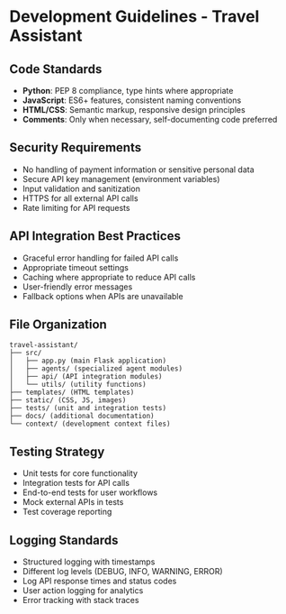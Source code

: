 # Development Guidelines - Travel Assistant

## Code Standards
- **Python**: PEP 8 compliance, type hints where appropriate
- **JavaScript**: ES6+ features, consistent naming conventions
- **HTML/CSS**: Semantic markup, responsive design principles
- **Comments**: Only when necessary, self-documenting code preferred

## Security Requirements
- No handling of payment information or sensitive personal data
- Secure API key management (environment variables)
- Input validation and sanitization
- HTTPS for all external API calls
- Rate limiting for API requests

## API Integration Best Practices
- Graceful error handling for failed API calls
- Appropriate timeout settings
- Caching where appropriate to reduce API calls
- User-friendly error messages
- Fallback options when APIs are unavailable

## File Organization
```
travel-assistant/
├── src/
│   ├── app.py (main Flask application)
│   ├── agents/ (specialized agent modules)
│   ├── api/ (API integration modules)
│   └── utils/ (utility functions)
├── templates/ (HTML templates)
├── static/ (CSS, JS, images)
├── tests/ (unit and integration tests)
├── docs/ (additional documentation)
└── context/ (development context files)
```

## Testing Strategy
- Unit tests for core functionality
- Integration tests for API calls
- End-to-end tests for user workflows
- Mock external APIs in tests
- Test coverage reporting

## Logging Standards
- Structured logging with timestamps
- Different log levels (DEBUG, INFO, WARNING, ERROR)
- Log API response times and status codes
- User action logging for analytics
- Error tracking with stack traces